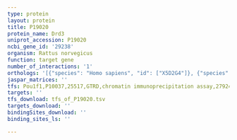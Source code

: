 ```yaml
---
type: protein
layout: protein
title: P19020
protein_name: Drd3
uniprot_accession: P19020
ncbi_gene_id: '29238'
organism: Rattus norvegicus
function: target gene
number_of_interactions: '1'
orthologs: '[{"species": "Homo sapiens", "id": ["X5D2G4"]}, {"species": "Danio rerio", "id": ["F1R1L1"]}, {"species": "Mus musculus", "id": ["<a href=\"/protein/p30728\">P30728</a>"]}]'
jaspar_matrices: ''
tfs: Pou1f1,P10037,25517,GTRD,chromatin immunoprecipitation assay,27924024%5Buid%5D,No
targets: ''
tfs_download: tfs_of_P19020.tsv
targets_download: ''
bindingSites_download: ''
binding_sites_ls: ''

---
```

